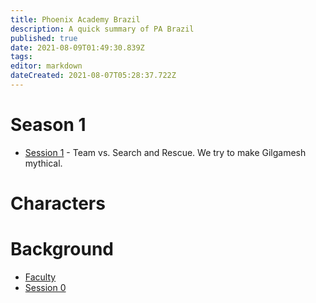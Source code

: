 ```yaml
---
title: Phoenix Academy Brazil
description: A quick summary of PA Brazil
published: true
date: 2021-08-09T01:49:30.839Z
tags: 
editor: markdown
dateCreated: 2021-08-07T05:28:37.722Z
---
```


# Season 1
* [Session 1](session-1) - Team vs. Search and Rescue. We try to make Gilgamesh mythical.
# Characters
# Background
* [Faculty](faculty)
* [Session 0](session-0)